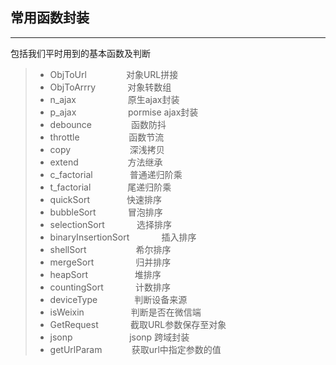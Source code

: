 ## 常用函数封装

------

包括我们平时用到的基本函数及判断

> *  ObjToUrl   &nbsp;&nbsp;&nbsp;&nbsp;&nbsp;&nbsp;&nbsp;&nbsp;&nbsp;&nbsp;&nbsp;&nbsp;&nbsp;&nbsp;&nbsp;对象URL拼接
> * ObjToArrry  &nbsp;&nbsp;&nbsp;&nbsp;&nbsp;&nbsp;&nbsp;&nbsp;&nbsp;&nbsp;&nbsp;&nbsp;对象转数组
> * n_ajax      &nbsp;&nbsp;&nbsp;&nbsp;&nbsp;&nbsp;&nbsp;&nbsp;&nbsp;&nbsp;&nbsp;&nbsp;&nbsp;&nbsp;&nbsp;&nbsp;&nbsp;&nbsp;&nbsp;&nbsp;原生ajax封装
> * p_ajax      &nbsp;&nbsp;&nbsp;&nbsp;&nbsp;&nbsp;&nbsp;&nbsp;&nbsp;&nbsp;&nbsp;&nbsp;&nbsp;&nbsp;&nbsp;&nbsp;&nbsp;&nbsp;&nbsp;&nbsp;pormise ajax封装
> * debounce    &nbsp;&nbsp;&nbsp;&nbsp;&nbsp;&nbsp;&nbsp;&nbsp;&nbsp;&nbsp;&nbsp;&nbsp;&nbsp;&nbsp;&nbsp;函数防抖
> * throttle    &nbsp;&nbsp;&nbsp;&nbsp;&nbsp;&nbsp;&nbsp;&nbsp;&nbsp;&nbsp;&nbsp;&nbsp;&nbsp;&nbsp;&nbsp;&nbsp;&nbsp;&nbsp;&nbsp;函数节流
> * copy        &nbsp;&nbsp;&nbsp;&nbsp;&nbsp;&nbsp;&nbsp;&nbsp;&nbsp;&nbsp;&nbsp;&nbsp;&nbsp;&nbsp;&nbsp;&nbsp;&nbsp;&nbsp;&nbsp;&nbsp;&nbsp;&nbsp;&nbsp;深浅拷贝
> * extend      &nbsp;&nbsp;&nbsp;&nbsp;&nbsp;&nbsp;&nbsp;&nbsp;&nbsp;&nbsp;&nbsp;&nbsp;&nbsp;&nbsp;&nbsp;&nbsp;&nbsp;&nbsp;&nbsp;方法继承
> * c_factorial &nbsp;&nbsp;&nbsp;&nbsp;&nbsp;&nbsp;&nbsp;&nbsp;&nbsp;&nbsp;&nbsp;&nbsp;&nbsp;&nbsp;普通递归阶乘
> * t_factorial &nbsp;&nbsp;&nbsp;&nbsp;&nbsp;&nbsp;&nbsp;&nbsp;&nbsp;&nbsp;&nbsp;&nbsp;&nbsp;&nbsp;尾递归阶乘
> * quickSort   &nbsp;&nbsp;&nbsp;&nbsp;&nbsp;&nbsp;&nbsp;&nbsp;&nbsp;&nbsp;&nbsp;&nbsp;&nbsp;&nbsp;快速排序
> * bubbleSort &nbsp;&nbsp;&nbsp;&nbsp;&nbsp;&nbsp;&nbsp;&nbsp;&nbsp;&nbsp;&nbsp;&nbsp;冒泡排序
> * selectionSort &nbsp;&nbsp;&nbsp;&nbsp;&nbsp;&nbsp;&nbsp;&nbsp;&nbsp;&nbsp;&nbsp;&nbsp;选择排序
> * binaryInsertionSort &nbsp;&nbsp;&nbsp;&nbsp;&nbsp;&nbsp;&nbsp;&nbsp;&nbsp;&nbsp;&nbsp;&nbsp;插入排序
> * shellSort   &nbsp;&nbsp;&nbsp;&nbsp;&nbsp;&nbsp;&nbsp;&nbsp;&nbsp;&nbsp;&nbsp;&nbsp;&nbsp;&nbsp;&nbsp;&nbsp;&nbsp;&nbsp;&nbsp;希尔排序
> * mergeSort   &nbsp;&nbsp;&nbsp;&nbsp;&nbsp;&nbsp;&nbsp;&nbsp;&nbsp;&nbsp;&nbsp;&nbsp;&nbsp;&nbsp;&nbsp;&nbsp;归并排序
> * heapSort    &nbsp;&nbsp;&nbsp;&nbsp;&nbsp;&nbsp;&nbsp;&nbsp;&nbsp;&nbsp;&nbsp;&nbsp;&nbsp;&nbsp;&nbsp;&nbsp;&nbsp;&nbsp;堆排序
> *  countingSort   &nbsp;&nbsp;&nbsp;&nbsp;&nbsp;&nbsp;&nbsp;&nbsp;&nbsp;&nbsp;&nbsp;&nbsp;计数排序
> * deviceType      &nbsp;&nbsp;&nbsp;&nbsp;&nbsp;&nbsp;&nbsp;&nbsp;&nbsp;&nbsp;&nbsp;&nbsp;&nbsp;&nbsp;判断设备来源
> * isWeixin        &nbsp;&nbsp;&nbsp;&nbsp;&nbsp;&nbsp;&nbsp;&nbsp;&nbsp;&nbsp;&nbsp;&nbsp;&nbsp;&nbsp;&nbsp;&nbsp;&nbsp;&nbsp;判断是否在微信端
> * GetRequest      &nbsp;&nbsp;&nbsp;&nbsp;&nbsp;&nbsp;&nbsp;&nbsp;&nbsp;&nbsp;&nbsp;&nbsp;截取URL参数保存至对象
> * jsonp           &nbsp;&nbsp;&nbsp;&nbsp;&nbsp;&nbsp;&nbsp;&nbsp;&nbsp;&nbsp;&nbsp;&nbsp;&nbsp;&nbsp;&nbsp;&nbsp;&nbsp;&nbsp;&nbsp;&nbsp;&nbsp;&nbsp;jsonp 跨域封装
> * getUrlParam     &nbsp;&nbsp;&nbsp;&nbsp;&nbsp;&nbsp;&nbsp;&nbsp;&nbsp;&nbsp;&nbsp;获取url中指定参数的值
